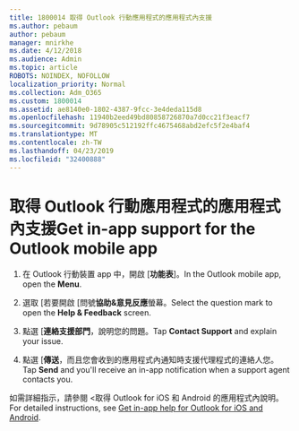 ```yaml
---
title: 1800014 取得 Outlook 行動應用程式的應用程式內支援
ms.author: pebaum
author: pebaum
manager: mnirkhe
ms.date: 4/12/2018
ms.audience: Admin
ms.topic: article
ROBOTS: NOINDEX, NOFOLLOW
localization_priority: Normal
ms.collection: Adm_O365
ms.custom: 1800014
ms.assetid: ae8140e0-1802-4387-9fcc-3e4deda115d8
ms.openlocfilehash: 11940b2eed49bd80858726870a7d0cc21f3eacf7
ms.sourcegitcommit: 9d78905c512192ffc4675468abd2efc5f2e4baf4
ms.translationtype: MT
ms.contentlocale: zh-TW
ms.lasthandoff: 04/23/2019
ms.locfileid: "32400888"
---
```

# <a name="get-in-app-support-for-the-outlook-mobile-app"></a><span data-ttu-id="2ef52-102">取得 Outlook 行動應用程式的應用程式內支援</span><span class="sxs-lookup"><span data-stu-id="2ef52-102">Get in-app support for the Outlook mobile app</span></span>

1. <span data-ttu-id="2ef52-103">在 Outlook 行動裝置 app 中，開啟 [**功能表**]。</span><span class="sxs-lookup"><span data-stu-id="2ef52-103">In the Outlook mobile app, open the **Menu**.</span></span>
    
2. <span data-ttu-id="2ef52-104">選取 [若要開啟 [問號**協助&amp;意見反應**螢幕。</span><span class="sxs-lookup"><span data-stu-id="2ef52-104">Select the question mark to open the **Help &amp; Feedback** screen.</span></span> 
    
3. <span data-ttu-id="2ef52-105">點選 [**連絡支援部門**，說明您的問題。</span><span class="sxs-lookup"><span data-stu-id="2ef52-105">Tap **Contact Support** and explain your issue.</span></span> 
    
4. <span data-ttu-id="2ef52-106">點選 [**傳送**，而且您會收到的應用程式內通知時支援代理程式的連絡人您。</span><span class="sxs-lookup"><span data-stu-id="2ef52-106">Tap **Send** and you'll receive an in-app notification when a support agent contacts you.</span></span> 
    
<span data-ttu-id="2ef52-107">如需詳細指示，請參閱 <<c0>取得 Outlook for iOS 和 Android 的應用程式內說明。</span><span class="sxs-lookup"><span data-stu-id="2ef52-107">For detailed instructions, see [Get in-app help for Outlook for iOS and Android](https://support.office.com/article/218a22d1-9fa5-4889-b689-de1c63493243.aspx#ID0EAABAAA=Contact_Support).</span></span>
